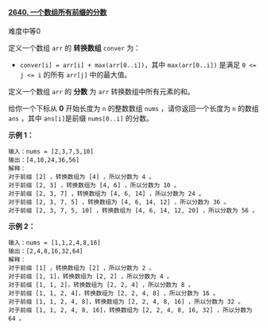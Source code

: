 #### [2640. 一个数组所有前缀的分数](https://leetcode.cn/problems/find-the-score-of-all-prefixes-of-an-array/)

难度中等0

定义一个数组 `arr` 的 **转换数组** `conver` 为：

- `conver[i] = arr[i] + max(arr[0..i])`，其中 `max(arr[0..i])` 是满足 `0 <= j <= i` 的所有 `arr[j]` 中的最大值。

定义一个数组 `arr` 的 **分数** 为 `arr` 转换数组中所有元素的和。

给你一个下标从 **0** 开始长度为 `n` 的整数数组 `nums` ，请你返回一个长度为 `n` 的数组 `ans` ，其中 `ans[i]`是前缀 `nums[0..i]` 的分数。

 

**示例 1：**

```
输入：nums = [2,3,7,5,10]
输出：[4,10,24,36,56]
解释：
对于前缀 [2] ，转换数组为 [4] ，所以分数为 4 。
对于前缀 [2, 3] ，转换数组为 [4, 6] ，所以分数为 10 。
对于前缀 [2, 3, 7] ，转换数组为 [4, 6, 14] ，所以分数为 24 。
对于前缀 [2, 3, 7, 5] ，转换数组为 [4, 6, 14, 12] ，所以分数为 36 。
对于前缀 [2, 3, 7, 5, 10] ，转换数组为 [4, 6, 14, 12, 20] ，所以分数为 56 。
```

**示例 2：**

```
输入：nums = [1,1,2,4,8,16]
输出：[2,4,8,16,32,64]
解释：
对于前缀 [1] ，转换数组为 [2] ，所以分数为 2 。
对于前缀 [1, 1]，转换数组为 [2, 2] ，所以分数为 4 。
对于前缀 [1, 1, 2]，转换数组为 [2, 2, 4] ，所以分数为 8 。
对于前缀 [1, 1, 2, 4]，转换数组为 [2, 2, 4, 8] ，所以分数为 16 。
对于前缀 [1, 1, 2, 4, 8]，转换数组为 [2, 2, 4, 8, 16] ，所以分数为 32 。
对于前缀 [1, 1, 2, 4, 8, 16]，转换数组为 [2, 2, 4, 8, 16, 32] ，所以分数为 64 。
```
